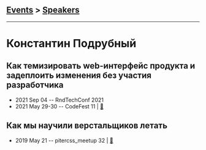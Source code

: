 ## [Events](../README.md) > [Speakers](../speakers.md)
---

# Константин Подрубный

## Как темизировать web-интерфейс продукта и задеплоить изменения без участия разработчика
- 2021 Sep 04 -- RndTechConf 2021    
- 2021 May 29-30 -- CodeFest 11  | [:notebook:](https://disk.yandex.ru/i/tvudb8XNmqeKkQ)  
## Как мы научили верстальщиков летать
- 2019 May 21 -- pitercss_meetup 32  | [:notebook:](https://pitercss.ru/32/pres/developers-fly.pdf)  
